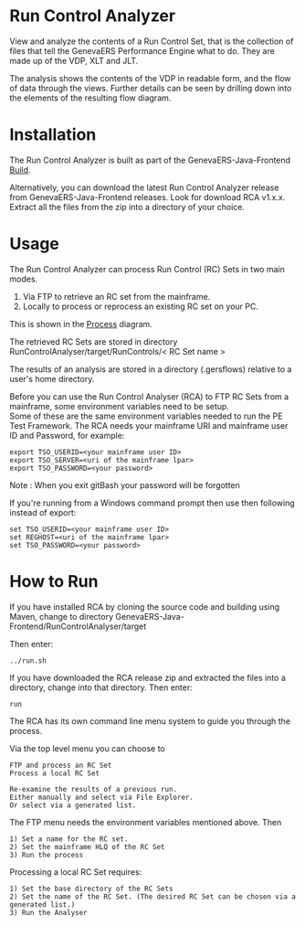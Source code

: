 # Run Control Analyzer
View and analyze the contents of a Run Control Set, that is the collection of files that tell the GenevaERS Performance Engine what to do. They are made up of the VDP, XLT and JLT.

The analysis shows the contents of the VDP in readable form, and the flow of data through the views. 
Further details can be seen by drilling down into the elements of the resulting flow diagram.

# Installation

The Run Control Analyzer is built as part of the GenevaERS-Java-Frontend [Build](../README.md).

Alternatively, you can download the latest Run Control Analyzer release from GenevaERS-Java-Frontend releases. Look for download RCA v1.x.x.
Extract all the files from the zip into a directory of your choice.

# Usage
The Run Control Analyzer can process Run Control (RC) Sets in two main modes. 

1) Via FTP to retrieve an RC set from the mainframe.
2) Locally to process or reprocess an existing RC set on your PC.

This is shown in the [Process](docs/ProcessFlow.gv.svg) diagram.

The retrieved RC Sets are stored in directory RunControlAnalyser/target/RunControls/< RC Set name >

The results of an analysis are stored in a directory (.gersflows) relative to a user's home directory.

Before you can use the Run Control Analyser (RCA) to FTP RC Sets from a mainframe, some environment variables need to be setup.  
Some of these are the same environment variables needed to run the PE Test Framework. The RCA needs your mainframe URI and mainframe user ID and Password, for example:

    export TSO_USERID=<your mainframe user ID>
    export TSO_SERVER=<uri of the mainframe lpar>
    export TSO_PASSWORD=<your password>

Note : When you exit gitBash your password will be forgotten

If you're running from a Windows command prompt then use then following instead of export:

    set TSO_USERID=<your mainframe user ID> 
    set REGHOST=<uri of the mainframe lpar> 
    set TSO_PASSWORD=<your password>

# How to Run

If you have installed RCA by cloning the source code and building using Maven, change to directory GenevaERS-Java-Frontend/RunControlAnalyser/target

Then enter:

    ../run.sh

If you have downloaded the RCA release zip and extracted the files into a directory, change into that directory.
Then enter:

    run

The RCA has its own command line menu system to guide you through the process.

Via the top level menu you can choose to

    FTP and process an RC Set
    Process a local RC Set

    Re-examine the results of a previous run.
    Either manually and select via File Explorer.
    Or select via a generated list.

The FTP menu needs the environment variables mentioned above. Then

    1) Set a name for the RC set.
    2) Set the mainframe HLQ of the RC Set
    3) Run the process

Processing a local RC Set requires:
    
    1) Set the base directory of the RC Sets
    2) Set the name of the RC Set. (The desired RC Set can be chosen via a generated list.)
    3) Run the Analyser

